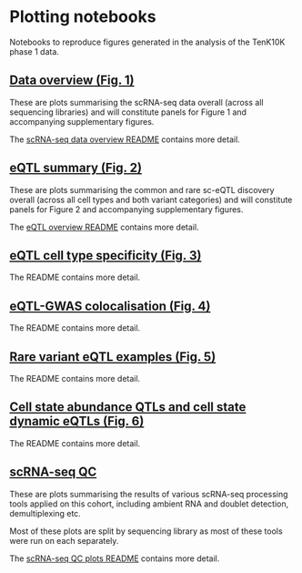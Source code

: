 # Plotting notebooks

Notebooks to reproduce figures generated in the analysis of the TenK10K phase 1 data.

## [Data overview (Fig. 1)](overview_figures)

These are plots summarising the scRNA-seq data overall (across all sequencing libraries) and will constitute panels for Figure 1 and accompanying supplementary figures.

The [scRNA-seq data overview README](overview_figures/README.md) contains more detail.

## [eQTL summary (Fig. 2)](eqtl_summary_figures)

These are plots summarising the common and rare sc-eQTL discovery overall (across all cell types and both variant categories) and will constitute panels for Figure 2 and accompanying supplementary figures.

The [eQTL overview README](eqtl_summary_figures/README.md) contains more detail.

## [eQTL cell type specificity (Fig. 3)](celltype_specific_eqtl_figures)

The README contains more detail.

## [eQTL-GWAS colocalisation (Fig. 4)](coloc_figures)

The README contains more detail.

## [Rare variant eQTL examples (Fig. 5)](rv_example_figures)

The README contains more detail.

## [Cell state abundance QTLs and cell state dynamic eQTLs (Fig. 6)](cell_state_figures)

The README contains more detail.

## [scRNA-seq QC](qc_plots)

These are plots summarising the results of various scRNA-seq processing tools applied on this cohort, including ambient RNA and doublet detection, demultiplexing etc.

Most of these plots are split by sequencing library as most of these tools were run on each separately.

The [scRNA-seq QC plots README](qc_plots/README.md) contains more detail. 


